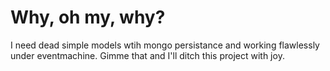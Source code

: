 Why, oh my, why?
================

I need dead simple models wtih mongo persistance and working flawlessly
under eventmachine. Gimme that and I'll ditch this project with joy.
